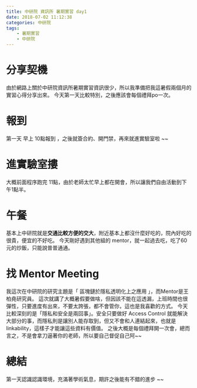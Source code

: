 ```yaml
---
title: 中研院 資訊所 暑期實習 day1
date: 2018-07-02 11:12:38
categories: 中研院 
tags: 
    - 暑期實習
    - 中研院
---
```

# 分享契機
由於網路上關於中研院資訊所暑期實習資訊很少，所以我準備把我這暑假兩個月的實習心得分享出來。
今天第一天比較特別，之後應該會每個禮拜po一次。
# 報到
第一天 早上 10點報到 ，之後就簽合約、開門禁，再來就進實驗室啦 ~~
# 進實驗室摟
大概前面程序跑完 11點，由於老師太忙早上都在開會，所以讓我們自由活動到下午1點半。
# 午餐
基本上中研院就是**交通比較方便的交大**，附近基本上都沒什麼好吃的，院內好吃的很貴，便宜的不好吃。
今天剛好遇到其他組的 mentor，就一起過去吃，吃了60元的炒飯，只能說普普通通。
# 找 Mentor Meeting
我這次在中研院的研究主題是「 區塊鏈於隱私透明化上之應用 」，而Mentor是王柏堯研究員。
這次就講了大概暑假要做啥，但因該不能在這透漏，上班時間也很彈性，只要進度有出來，不要太誇張，都不會管你，這也是我喜歡的方式。
今天比較深刻的是「隱私和安全是兩回事」。安全只要做好 Access Control 就能解決大部分的事，而隱私則是讓別人能存取到，但又不會和人連結起來，也就是linkability，這樣子才能讓這些資料有價值。
之後大概是每個禮拜開一次會，總而言之，不是會拿刀逼著你的老師，所以要自己督促自己阿~~

# 總結
第一天認識認識環境，充滿著學術氣息，期許之後能有不錯的進步 ~~ 
